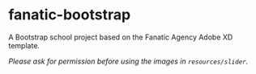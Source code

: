 # fanatic-bootstrap
A Bootstrap school project based on the Fanatic Agency Adobe XD template.

*Please ask for permission before using the images in `resources/slider`.*
